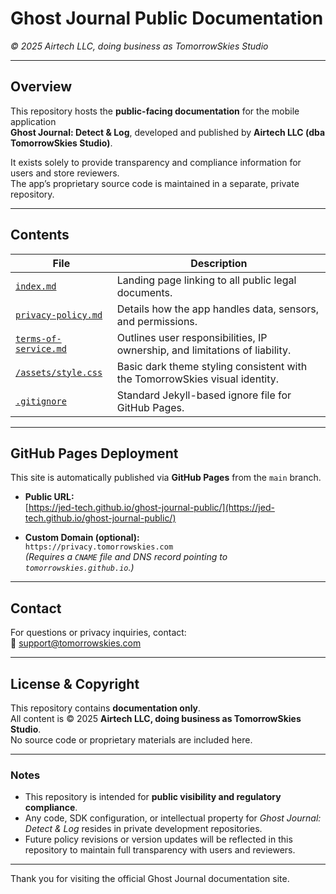 # Ghost Journal Public Documentation

_© 2025 Airtech LLC, doing business as TomorrowSkies Studio_

---

## Overview

This repository hosts the **public-facing documentation** for the mobile application  
**Ghost Journal: Detect & Log**, developed and published by **Airtech LLC (dba TomorrowSkies Studio)**.

It exists solely to provide transparency and compliance information for users and store reviewers.  
The app’s proprietary source code is maintained in a separate, private repository.

---

## Contents

| File | Description |
|------|--------------|
| [`index.md`](index.md) | Landing page linking to all public legal documents. |
| [`privacy-policy.md`](privacy-policy) | Details how the app handles data, sensors, and permissions. |
| [`terms-of-service.md`](terms-of-service) | Outlines user responsibilities, IP ownership, and limitations of liability. |
| [`/assets/style.css`](assets/style.css) | Basic dark theme styling consistent with the TomorrowSkies visual identity. |
| [`.gitignore`](.gitignore) | Standard Jekyll-based ignore file for GitHub Pages. |

---

## GitHub Pages Deployment

This site is automatically published via **GitHub Pages** from the `main` branch.

- **Public URL:**  
  [https://jed-tech.github.io/ghost-journal-public/](https://jed-tech.github.io/ghost-journal-public/)

- **Custom Domain (optional):**  
  `https://privacy.tomorrowskies.com`  
  _(Requires a `CNAME` file and DNS record pointing to `tomorrowskies.github.io`.)_

---

## Contact

For questions or privacy inquiries, contact:  
📧 [support@tomorrowskies.com](mailto:support@tomorrowskies.com)

---

## License & Copyright

This repository contains **documentation only**.  
All content is © 2025 **Airtech LLC, doing business as TomorrowSkies Studio**.  
No source code or proprietary materials are included here.

---

### Notes

- This repository is intended for **public visibility and regulatory compliance**.  
- Any code, SDK configuration, or intellectual property for *Ghost Journal: Detect & Log* resides in private development repositories.  
- Future policy revisions or version updates will be reflected in this repository to maintain full transparency with users and reviewers.

---

Thank you for visiting the official Ghost Journal documentation site.
